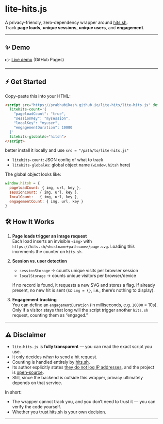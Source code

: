 # lite-hits.js

A privacy-friendly, zero-dependency wrapper around [hits.sh](https://hits.sh).  
Track **page loads**, **unique sessions**, **unique users**, and **engagement**.

---

## ✨ Demo
👉 [Live demo](https://prabhubikash.github.io/lite-hits) (GitHub Pages)

---

## ⚡ Get Started

Copy–paste this into your HTML:

```html
<script src="https://prabhubikash.github.io/lite-hits/lite-hits.js" defer
  litehits-count='{
    "pageloadCount": "true",
    "sessionKey": "mysession",
    "localKey": "myuser",
    "engagementDuration": 10000
  }'
  litehits-globalAs="hitsh">
</script>
```
better install it locally and use `src = "/path/to/lite-hits.js"`
* `litehits-count`: JSON config of what to track
* `litehits-globalAs`: global object name (`window.hitsh` here)

The global object looks like:
```js
window.hitsh = {
  pageloadCount: { img, url, key },
  sessionCount: { img, url, key },
  localCount:   { img, url, key },
  engagementCount: { img, url, key }
}
```

## 🛠 How It Works

1. **Page loads trigger an image request**  
   Each load inserts an invisible `<img>` with
   `https://hits.sh/<hostname+pathname>/page.svg`.
   Loading this increments the counter on `hits.sh`.

2. **Session vs. user detection**

   * `sessionStorage` → counts unique visits per browser session
   * `localStorage` → counts unique visitors per browser/device

   If no record is found, it requests a new SVG and stores a flag.
   If already present, no new hit is sent (so `img = {}`, i.e., there’s nothing to display).

3. **Engagement tracking**  
   You can define an `engagementDuration` (in milliseconds, e.g. `10000` = 10s).  
   Only if a visitor stays that long will the script trigger another `hits.sh` request, counting them as “engaged.”

---

## ⚠️ Disclaimer

* `lite-hits.js` is **fully transparent** — you can read the exact script you use.
* It only decides *when* to send a hit request.
* Counting is handled entirely by [hits.sh](https://hits.sh).
* Its author explicitly states [they do not log IP addresses](https://github.com/StevenBlack/hosts/issues/2252), and the project is [open-source](https://github.com/silentsoft/hits).
* Still, since the backend is outside this wrapper, privacy ultimately depends on that service.

In short:
- The wrapper cannot track you, and you don’t need to trust it — you can verify the code yourself.
- Whether you trust hits.sh is your own decision.

---
